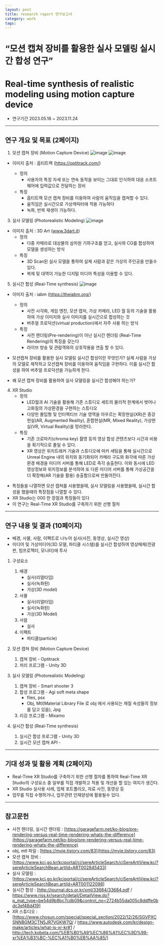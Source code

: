 ```yaml
---
layout: post
title: research report 연구보고서
category: work
tags:
---
```


# “모션 캡쳐 장비를 활용한 실사 모델링 실시간 합성 연구”
# Real-time synthesis of realistic modeling using motion capture device

* 연구기간 2023.05.18 ~ 2023.11.24

---

## 연구 개요 및 목표 (2페이지) 



1. 모션 캡쳐 장비 (Motion Capture Device)
![image](https://github.com/gunug/gunug.github.io/assets/52345276/603ddced-ce40-4ec6-9cce-019f55d67785)
![image](https://github.com/gunug/gunug.github.io/assets/52345276/c9054dee-2750-4d9d-aa7b-bc898003643f)
* 이미지 출처 : 옵티트랙 (https://optitrack.com/)

    * 정의
        * 사용자의 특정 자세 또는 연속 동작을 보이는 그대로 인식하여 대응 소프트웨어에 입력값으로 전달하는 장비
    * 특징
        * 옵티트랙 모션 캡쳐 장비를 이용하여 사람의 움직임을 캡쳐할 수 있다.
        * 움직임은 실시간으로 가상캐릭터에 적용 가능하다
        * 녹화, 반복 재생이 가능하다.

3. 실사 모델링 (Photorealistic Modeling)
![image](https://github.com/gunug/gunug.github.io/assets/52345276/a39c5fd1-c5bf-4ba5-aa2b-5b91d4d04fba)
* 이미지 출처 : 3D Art (www.3dart.it)
    * 정의
        * 다중 카메라로 대상물의 삼차원 기하구조를 얻고, 실사와 CG를 합성하여 모델을 생성하는 방식
    * 특징
        * 3D Scan된 실사 모델을 통하여 실제 사람과 같은 가상의 주인공을 만들수 있다.
        * 복제 및 대역이 가능한 디지털 미디어 특성을 이용할 수 있다.

5. 실시간 합성 (Real-Time synthesis)
![image](https://github.com/gunug/gunug.github.io/assets/52345276/c28ea064-22d5-48b9-a1b7-af9b74348283)
* 이미지 출처 : iabm (https://theiabm.org/)

    * 정의
        * 사전 시각화, 게임 엔진, 모션 캡처, 가상 카메라, LED 월 등의 기술을 활용하여 가상 이미지와 실사 이미지를 실시간으로 합성하는 것
        * 버추얼 프로덕션(virtual production)에서 자주 사용 하는 방식
    * 특징
        * 사전 렌더링(Pre-rendering)이 아닌 실시간 렌더링 (Real-Time Rendering)의 특징을 갖는다
        * 라이브 방송 및 관람객와의 상호작용을 연출 할 수 있다.

- 모션캡쳐 장비를 활용한 실사 모델링 실시간 합성이란 무엇인가?
실제 사람을 가상의 모델로 제작하고 모션캡쳐 장비를 이용하여 움직임을 구현하다. 이를 실시간 합성을 하여 버추얼 프로덕션을 가능하게 한다.

- 왜 모션 캡쳐 장비를 활용하여 실사 모델링을 실시간 합성해야 하는가?

4. XR Studio
    * 정의
        * LED월과 AI 기술을 활용해 기존 스튜디오 세트의 물리적 한계에서 벗어나 고화질의 가상환경을 구현하는 스튜디오
        * 다양한 몰입형 및 인터랙티브 기술 영역을 아우르는 확장현실(XR)은 증강현실(AR, Augmented Reality), 혼합현실(MR, Mixed Reality), 가상현실(VR, Virtual Reality)을 망라한다.
    * 특징
        * 기존 크로마키(chroma key) 촬영 등의 영상 합성 콘텐츠보다 시간과 비용을 획기적으로 줄일 수 있다.
        * XR 영상은 위치트래커 기술과 스튜디오에 마커 세팅을 통해 실시간으로 Unreal Engine 내의 위치와 동기화되어 카메라 구도와 화각에 따른 가상환경 배경을 미디어 서버를 통해 LED로 즉각 송출한다. 이와 동시에 LED 영상정보와 위치정보를 분석하여 또 다른 미디어 서버를 통해 가상공간을 더 확장해(AR 기술을 활용) 송출함으로써 만들어진다.
- 특징들을 나열하면 모션 캡쳐를 사용했을때, 실사 모델링을 사용했을때, 실시간 합성을 했을때의 특장점을 나열할 수 있다.
- XR Studio는 000 한 장점과 특징들이 있다
- 이 연구는 Real-Time XR Studio를 구축하기 위한 선행 절차

---

## 연구 내용 및 결과 (10페이지)
* 배경, 사물, 사람, 이펙트로 나누어 실사(사진, 동영상, 실시간 영상) 
* 미디어 및 가상미디어(3D 모델, 파티클 시스템)를 실시간 합성하여 영상매체(전광판, 빔프로젝터, 모니터)에 투사

1. 구성요소
    1. 배경
        * 실사(리얼타임)
        * 실사(녹화된)
        * 가상(3D model)
    2. 사물
        * 실사(리얼타임)
        * 실사(녹화된)
        * 가상(3D Model)
    3. 사람
        * 실사
    4. 이펙트
        * 파티클(particle)

1. 모션 캡쳐 장비 (Motion Capture Device)
    1. 캡쳐 장비 - Optitrack
    3. 처리 프로그램 - Unity 3D
2. 실사 모델링 (Photorealistic Modeling)
    1. 캡쳐 장비 - Smart shooter 3
    2. 합성 프로그램 - Agi soft meta shape
        * files, psx
        * Obj, Mtl(Material Library File 로 obj 에서 사용되는 재질 속성들의 정보를 담고 있음), Jpg
    3. 리깅 프로그램 - Mixamo
3. 실시간 합성 (Real-Time synthesis)
    1. 실시간 합성 프로그램 - Unity 3D
    2. 실시간 모션 캡쳐 API - 

---

## 기대 성과 및 활용 계획 (2페이지)

* Real-Time XR Studio를 구축하기 위한 선행 절차를 통하여 Real-Time XR Studio의 구성요소 중 일부를 직접 개발하고 적용 및 개선을 할 있는 여지가 생긴다.
* XR Studio 실사용 사례, 업체 포트폴리오, 자료 사진, 동영상 등
* 업무를 직접 수행하거나, 업무관련 인재양성에 활용될수 있다.


---

## 참고문헌
* 사전 렌더링, 실시간 렌더링 : [https://garagefarm.net/ko-blog/pre-rendering-versus-real-time-rendering-whats-the-difference](https://garagefarm.net/ko-blog/pre-rendering-versus-real-time-rendering-whats-the-difference)
* obj, mtl 파일 : [https://mvje.tistory.com/83](https://mvje.tistory.com/83)
* 모션 캡쳐 장비 : [https://www.kci.go.kr/kciportal/ci/sereArticleSearch/ciSereArtiView.kci?sereArticleSearchBean.artiId=ART002845433]
* 실사 모델링 : [https://www.kci.go.kr/kciportal/ci/sereArticleSearch/ciSereArtiView.kci?sereArticleSearchBean.artiId=ART001122098]
* 실시간 합성 : [http://journal.dcs.or.kr/xml/33684/33684.pdf / https://www.riss.kr/search/detail/DetailView.do?p_mat_type=be54d9b8bc7cdb09&control_no=2724b55da005c8ddffe0bdc3ef48d419]
* XR 스튜디오 : [https://www.chosun.com/special/special_section/2022/12/26/SGVPXCSNNBGM3CTN5JR7VGKW7Q/ / https://www.autodesk.com/kr/design-make/articles/what-is-xr-kr#1 / http://tech.kobeta.com/%EB%B0%A9%EC%86%A1%EC%9D%98-xr%EA%B3%BC-%EC%A1%B0%EB%AA%85/]
